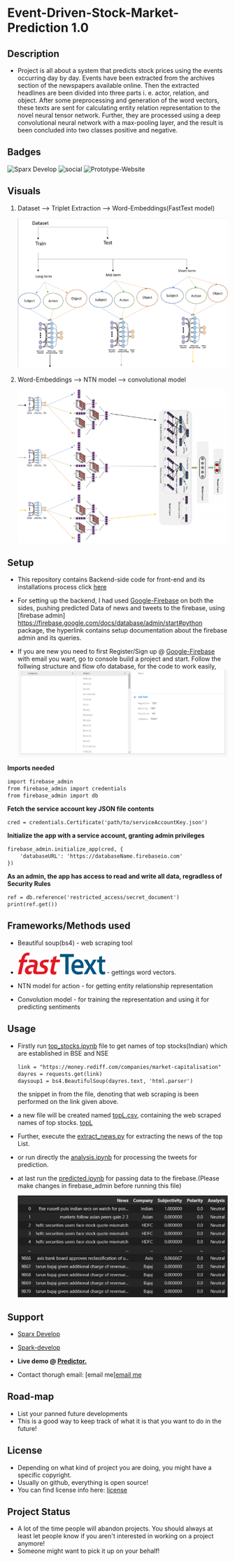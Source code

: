 # Event-Driven-Stock-Market-Prediction 1.0

## Description

-  Project is all about a system that predicts stock prices using the events occurring day by day. Events have been extracted from the archives section of the newspapers            available online. Then the extracted headlines are been divided into three parts i. e. actor, relation, and object. After some preprocessing and generation of the word          vectors, these texts are sent for calculating entity relation representation to the novel neural tensor network. Further, they are processed using a deep convolutional neural    network with a max-pooling layer, and the result is been concluded into two classes positive and negative.

## Badges

![Sparx Develop](https://img.shields.io/badge/Instagram-E4405F?style=for-the-badge&logo=instagram&logoColor=white) 
![social](https://img.shields.io/github/followers/Spark-develop?style=social) 
![Prototype-Website](https://img.shields.io/website?down_color=blue&up_color=orange&up_message=Predictor.&url=https%3A%2F%2Fportfolios-work.web.app%2F%23%2F)

## Visuals
1. Dataset --> Triplet Extraction --> Word-Embeddings(FastText model) 


   ![Model1](images/part-1.png)
   
2. Word-Embeddings --> NTN model --> convolutional model


   ![Model2](images/part-2.PNG)

## Setup

-  This repository contains Backend-side code for front-end and its installations process click [here](https://github.com/Spark-develop/Predictor.)

-  For setting up the backend, I had used [Google-Firebase](https://firebase.google.com/) on both the sides, pushing predicted Data of news and tweets to the firebase, using        [firebase admin] https://firebase.google.com/docs/database/admin/start#python package, the hyperlink contains setup documentation about the firebase admin and its queries.

-  If you are new you need to first Register/Sign up @ [Google-Firebase](https://firebase.google.com/) with email you want, go to console build a project and start.
   Follow the follwing structure and flow ofo database, for the code to work easily,
   ![struct](images/database_structure.PNG)

**Imports needed**
```
import firebase_admin
from firebase_admin import credentials
from firebase_admin import db
```

**Fetch the service account key JSON file contents**
```
cred = credentials.Certificate('path/to/serviceAccountKey.json')
```

**Initialize the app with a service account, granting admin privileges**
```
firebase_admin.initialize_app(cred, {
    'databaseURL': 'https://databaseName.firebaseio.com'
})
```

**As an admin, the app has access to read and write all data, regradless of Security Rules**
```
ref = db.reference('restricted_access/secret_document')
print(ref.get())
```
## Frameworks/Methods used
- Beautiful soup(bs4) - web scraping tool


- <img src="https://github.com/Spark-develop/Event-Driven-Stock-Market-Prediction/blob/aa51bbebc7ecaafe677dae36878072f4e11be504/images/fasttext.png" width="200" height="50">  -  gettings word vectors.

- NTN model for action - for getting entity relationship representation

- Convolution model - for training the representation and using it for predicting sentiments


## Usage

- Firstly run [top_stocks.ipynb](topstocks.ipynb) file to get names of top stocks(Indian) which are established in BSE and NSE 
  ```
  link = "https://money.rediff.com/companies/market-capitalisation"
  dayres = requests.get(link)
  daysoup1 = bs4.BeautifulSoup(dayres.text, 'html.parser')
  ```
  the snippet in from the file, denoting that web scraping is been performed on the link given above.
- a new file will be created named [topL.csv](topL.csv), containing the web scraped names of top stocks.
  [topL](images/top_table_img.PNG)
  
- Further, execute the [extract_news.py](Utils/extract_news.py) for extracting the news of the top List.
- or run directly the [analysis.ipynb](analysis.ipynb) for processing the tweets for prediction.
- at last run the [predicted.ipynb](predicted.ipynb) for passing data to the firebase.(Please make changes in firebase_admin before running this file)

  ![results](images/results.PNG)

## Support

- [Sparx Develop](https://www.instagram.com/_sparxdev/)


- [Spark-develop](https://github.com/Spark-develop?tab=repositories)


- **Live demo @ [Predictor.](https://portfolios-work.web.app/#/)**


- Contact thorugh email: [email me]<a href="mailto:myiotproduct@gmail.com">email me</a>

## Road-map

- List your panned future developments
- This is a good way to keep track of what it is that you want to do in the future!


## License

- Depending on what kind of project you are doing, you might have a specific copyright. 
- Usually on github, everything is open source!
- You can find license info here: [license](https://docs.github.com/en/github/creating-cloning-and-archiving-repositories/creating-a-repository-on-github/licensing-a-repository)

## Project Status

- A lot of the time people will abandon projects. You should always at least let people know if you aren't interested in working on a project anymore!
- Someone might want to pick it up on your behalf!

